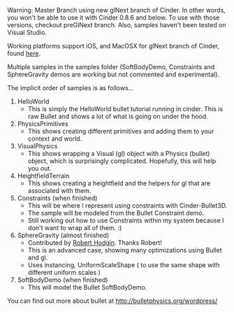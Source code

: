 Warning: Master Branch using new glNext branch of Cinder. In other words, you won't be able to use it with Cinder 0.8.6 and below. To use with those versions, checkout preGlNext branch. Also, samples haven't been tested on Visual Studio. 

Working platforms support iOS, and MacOSX for glNext branch of Cinder, found [here](https://github.com/cinder/Cinder/tree/glNext). 

Multiple samples in the samples folder (SoftBodyDemo, Constraints and SphereGravity demos are working but not commented and experimental). 

The implicit order of samples is as follows...

1. HelloWorld
	- This is simply the HelloWorld bullet tutorial running in cinder. This is raw Bullet and shows a lot of what is going on under the hood.
2. PhysicsPrimitives
	- This shows creating different primitives and adding them to your context and world.
3. VisualPhysics
	- This shows wrapping a Visual (gl) object with a Physics (bullet) object, which is surprisingly complicated. Hopefully, this will help you out.
4. HeightfieldTerrain
	- This shows creating a heightfield and the helpers for gl that are associated with them.
5. Constraints (when finished)
	- This will be where I represent using constraints with Cinder-Bullet3D. 
	- The sample will be modeled from the Bullet Constraint demo. 
	- Still working out how to use Constraints within my system because I don't want to wrap all of them. :)
6. SphereGravity (almost finished)
	- Contributed by [Robert Hodgin](http://roberthodgin.com/). Thanks Robert!
	- This is an advanced case, showing many optimizations using Bullet and gl. 
	- Uses instancing, UniformScaleShape ( to use the same shape with different uniform scales )
7. SoftBodyDemo (when finished)
	- This will model the Bullet SoftBodyDemo.

You can find out more about bullet at http://bulletphysics.org/wordpress/
